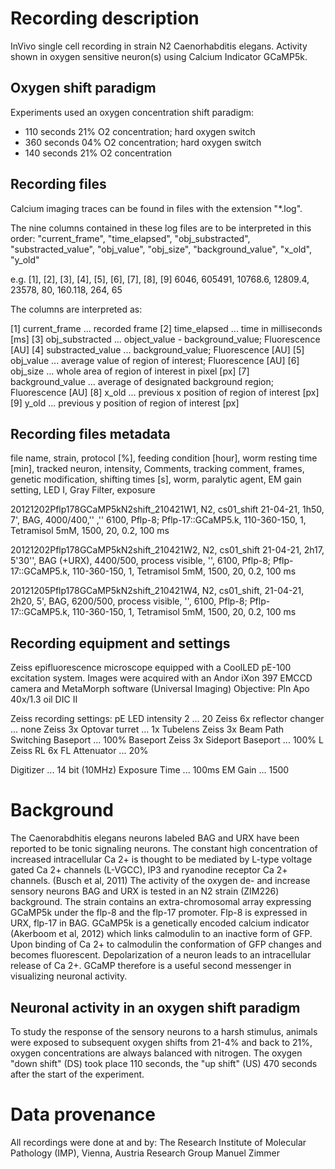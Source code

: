 # Recording description

InVivo single cell recording in strain N2 Caenorhabditis elegans.
Activity shown in oxygen sensitive neuron(s) using Calcium Indicator GCaMP5k.

## Oxygen shift paradigm

Experiments used an oxygen concentration shift paradigm:
- 110 seconds 21% O2 concentration; hard oxygen switch
- 360 seconds 04% O2 concentration; hard oxygen switch
- 140 seconds 21% O2 concentration

## Recording files

Calcium imaging traces can be found in files with the extension "*.log".

The nine columns contained in these log files are to be interpreted in this order:
"current_frame", "time_elapsed", "obj_substracted", "substracted_value", "obj_value", "obj_size", "background_value", "x_old", "y_old"

e.g.
[1],  [2],    [3],     [4],     [5],  [6], [7],     [8], [9] 
6046, 605491, 10768.6, 12809.4, 23578, 80, 160.118, 264, 65

The columns are interpreted as:

[1] current_frame       ... recorded frame
[2] time_elapsed        ... time in milliseconds [ms]
[3] obj_substracted     ... object_value - background_value; Fluorescence [AU]
[4] substracted_value   ... background_value; Fluorescence [AU]
[5] obj_value           ... average value of region of interest; Fluorescence [AU]
[6] obj_size            ... whole area of region of interest in pixel [px]
[7] background_value    ... average of designated background region; Fluorescence [AU]
[8] x_old               ... previous x position of region of interest [px]
[9] y_old               ... previous y position of region of interest [px]

## Recording files metadata
file name, strain, protocol [%], feeding condition [hour], worm resting time [min], tracked neuron, intensity, Comments, tracking comment, frames, genetic modification, shifting times [s], worm, paralytic agent, EM gain setting, LED I, Gray Filter, exposure

20121202Pflp178GCaMP5kN2shift_210421W1, N2, cs01_shift 21-04-21, 1h50, 7', BAG,	4000/400,'' ,'' 6100, Pflp-8; Pflp-17::GCaMP5.k, 110-360-150, 1, Tetramisol 5mM, 1500, 20, 0.2, 100 ms

20121202Pflp178GCaMP5kN2shift_210421W2, N2, cs01_shift 21-04-21, 2h17, 5'30'', BAG (+URX), 4400/500, process visible, '', 6100, Pflp-8; Pflp-17::GCaMP5.k, 110-360-150, 1, Tetramisol 5mM, 1500, 20, 0.2, 100 ms

20121205Pflp178GCaMP5kN2shift_210421W4, N2, cs01_shift, 21-04-21, 2h20, 5', BAG, 6200/500, process visible, '', 6100, Pflp-8; Pflp-17::GCaMP5.k, 110-360-150, 1, Tetramisol 5mM, 1500, 20, 0.2, 100 ms

## Recording equipment and settings

Zeiss epifluorescence microscope equipped with a CoolLED pE-100 excitation system.
Images were acquired with an Andor iXon 397 EMCCD camera and MetaMorph software (Universal Imaging)
Objective: Pln Apo 40x/1.3 oil DIC II

Zeiss recording settings:
pE LED intensity 2                      ... 20
Zeiss 6x reflector changer              ... none
Zeiss 3x Optovar turret                 ... 1x Tubelens
Zeiss 3x Beam Path Switching Baseport   ... 100% Baseport
Zeiss 3x Sideport Baseport              ... 100% L
Zeiss RL 6x FL Attenuator               ... 20%

Digitizer                               ... 14 bit (10MHz)
Exposure Time                           ... 100ms
EM Gain                                 ... 1500

# Background
The Caenorabdhitis elegans neurons labeled BAG and URX have been reported to be tonic signaling neurons. The constant high concentration of increased intracellular Ca 2+ is thought to be mediated by L-type voltage gated Ca 2+ channels (L-VGCC), IP3 and ryanodine receptor Ca 2+ channels. (Busch et al, 2011)
The activity of the oxygen de- and increase sensory neurons BAG and URX is tested in
an N2 strain (ZIM226) background. The strain contains an extra-chromosomal array expressing GCaMP5k under the flp-8 and the flp-17 promoter. Flp-8 is expressed in URX, flp-17 in BAG. GCaMP5k is a genetically encoded calcium indicator (Akerboom et al, 2012) which links calmodulin to an inactive form of GFP. Upon binding of Ca 2+ to calmodulin the conformation of GFP changes and becomes fluorescent. Depolarization of a neuron leads to an intracellular release of Ca 2+. GCaMP therefore is a useful second messenger in visualizing neuronal activity.

## Neuronal activity in an oxygen shift paradigm
To study the response of the sensory neurons to a harsh stimulus, animals were exposed to subsequent oxygen shifts from 21-4% and back to 21%, oxygen concentrations are always balanced with nitrogen. The oxygen "down shift" (DS) took place 110 seconds, the "up shift" (US) 470 seconds after the start of the experiment.

# Data provenance
All recordings were done at and by:
The Research Institute of Molecular Pathology (IMP), Vienna, Austria
Research Group Manuel Zimmer
